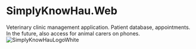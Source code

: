 # SimplyKnowHau.Web
Veterinary clinic management application. Patient database, appointments. In the future, also access for animal carers on phones.
![SimplyKnowHauLogoWhite](https://github.com/kUcLis/SimplyKnowHau.Web/assets/105741374/8dfac3f5-88aa-4045-b38c-4e44a89ba531)
